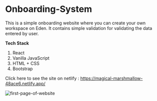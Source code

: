 # Onboarding-System
This is a simple onboarding website where you can create your own workspace on Eden.
It contains simple validation for validating the data entered by user.

<b>Tech Stack</b>
1. React
2. Vanilla JavaScript
3. HTML + CSS
4. Bootstrap

Click here to see the site on netlify : https://magical-marshmallow-48ace6.netlify.app/

![first-page-of-website](file:///Users/gagdeep/Desktop/Screenshot%202022-08-11%20at%204.02.59%20PM.png)
